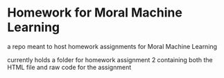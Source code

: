 # Homework for Moral Machine Learning
a repo meant to host homework assignments for Moral Machine Learning

currently holds a folder for homework assignment 2 containing both the HTML file and raw code for the assignment
